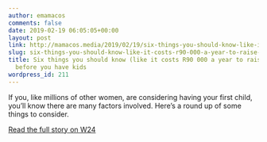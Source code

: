 ```yaml
---
author: emamacos
comments: false
date: 2019-02-19 06:05:05+00:00
layout: post
link: http://mamacos.media/2019/02/19/six-things-you-should-know-like-it-costs-r90-000-a-year-to-raise-a-child-before-you-have-kids/
slug: six-things-you-should-know-like-it-costs-r90-000-a-year-to-raise-a-child-before-you-have-kids
title: Six things you should know (like it costs R90 000 a year to raise a child)
  before you have kids
wordpress_id: 211
---
```





If you, like millions of other women, are considering having your first child, you’ll know there are many factors involved. Here’s a round up of some things to consider. 







[Read the full story on W24 ](https://www.w24.co.za/Work/Money/six-things-you-should-know-like-it-costs-r90-000-a-year-to-raise-a-child-before-you-have-kids-20190207)



